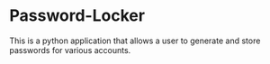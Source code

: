 # Password-Locker
This is a python application that allows a user to generate and store passwords for various accounts.
